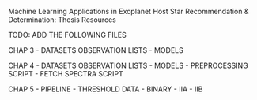 Machine Learning Applications in Exoplanet Host Star Recommendation & Determination: Thesis Resources

TODO: ADD THE FOLLOWING FILES

  CHAP 3
    - DATASETS OBSERVATION LISTS
    - MODELS

  CHAP 4
    - DATASETS OBSERVATION LISTS
    - MODELS
    - PREPROCESSING SCRIPT
    - FETCH SPECTRA SCRIPT

  CHAP 5
    - PIPELINE
    - THRESHOLD DATA
        - BINARY
        - IIA
        - IIB
